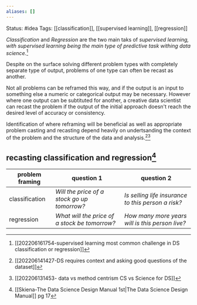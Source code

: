 ```yaml
---
aliases: []
---
```

Status: #idea
Tags: [[classification]], [[supervised learning]], [[regression]]

*Classification* and *Regression* are the two main taks of *supervised learning, with supervised learning being the main type of predictive task withing data science.*[^1]

Despite on the surface solving different problem types with completely separate type of output, problems of one type can often be recast as another.

Not all problems can be reframed this way, and if the output is an input to something else a numeric or categorical output may be necessary. However where one output can be subtituted for another, a creative data scientist can recast the problem if the output of the initial approach doesn't reach the desired level of accuracy or consistency.

Identification of where reframing will be beneficial as well as appropriate problem casting and recasting depend heavily on undertsanding the context of the problem and the structure of the data and analysis.[^3][^4]

## recasting classification and regression[^2]

| problem framing     |question 1   | question 2  |
| -------------- | ----------------------------------------------------- | --------------------------------------------------- |
| classification | *Will the price of a stock go up tomorrow?*   | *Is selling life insurance to this person a risk?*    |
| regression     | *What will the price of a stock be tomorrow?* | *How many more years will is this person live?* |               |                                                       |                                                     |



[^1]:[[202206161754-supervised learning most common challenge in DS classification or regression]]
[^2]: [[Skiena-The Data Science  Design Manual 1st|The Data Science Design Manual]] pg 17
[^3]:[[202206141427-DS requires context and asking good questions of the dataset]]
[^4]:[[202206131453- data vs method centrism CS vs Science for DS]]
